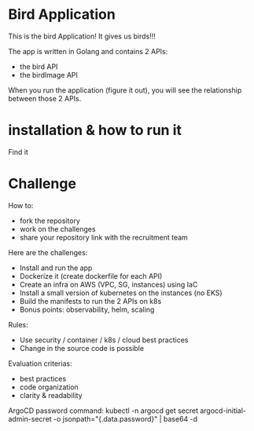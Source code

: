 # Bird Application

This is the bird Application! It gives us birds!!!

The app is written in Golang and contains 2 APIs:
- the bird API
- the birdImage API

When you run the application (figure it out), you will see the relationship between those 2 APIs.

# installation & how to run it

Find it

# Challenge

How to:
- fork the repository
- work on the challenges
- share your repository link with the recruitment team

Here are the challenges:
- Install and run the app
- Dockerize it (create dockerfile for each API)
- Create an infra on AWS (VPC, SG, instances) using IaC
- Install a small version of kubernetes on the instances (no EKS)
- Build the manifests to run the 2 APIs on k8s 
- Bonus points: observability, helm, scaling

Rules:
- Use security / container / k8s / cloud best practices
- Change in the source code is possible

Evaluation criterias:
- best practices
- code organization
- clarity & readability

ArgoCD password command: kubectl -n argocd get secret argocd-initial-admin-secret -o jsonpath="{.data.password}" | base64 -d